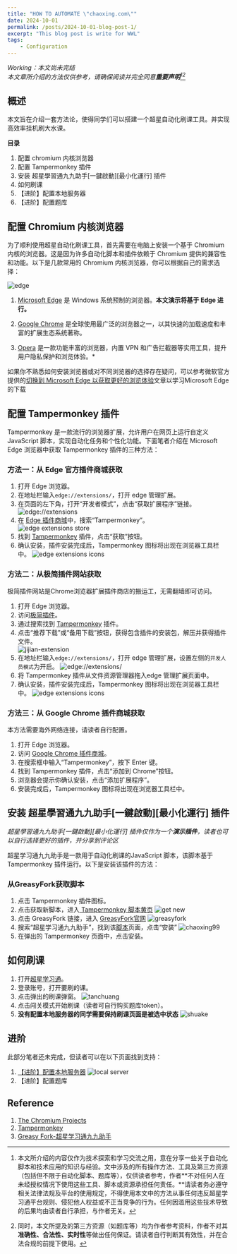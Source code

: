 ```yaml
---
title: "HOW TO AUTOMATE \"chaoxing.com\""
date: 2024-10-01
permalink: /posts/2024-10-01-blog-post-1/
excerpt: "This blog post is write for WWL"
tags: 
    - Configuration
---
```


*Working：本文尚未完结*<br>
*本文章所介绍的方法仅供参考，请确保阅读并完全同意**重要声明**[^1][^2]*

## 概述

本文旨在介绍一套方法论，使得同学们可以搭建一个超星自动化刷课工具。并实现高效率挂机刷大水课。

**目录**
1. 配置 chromium 内核浏览器
2. 配置 Tampermonkey 插件
3. 安装 超星學習通九九助手[一鍵啟動][最小化運行] 插件
4. 如何刷课
5. 【进阶】配置本地服务器
6. 【进阶】配置题库

## 配置 Chromium 内核浏览器

为了顺利使用超星自动化刷课工具，首先需要在电脑上安装一个基于 Chromium 内核的浏览器。这是因为许多自动化脚本和插件依赖于 Chromium 提供的兼容性和功能。以下是几款常用的 Chromium 内核浏览器，你可以根据自己的需求选择：

![edge](/images/posts/2024-10-01/1.png)

1. [Microsoft Edge](https://www.microsoft.com/zh-cn/edge)
是 Windows 系统预制的浏览器。**本文演示将基于 Edge 进行。**

2. [Google Chrome](https://www.google.com/intl/zh-CN/chrome/)
是全球使用最广泛的浏览器之一，以其快速的加载速度和丰富的扩展生态系统著称。

3. [Opera](https://www.opera.com/zh-cn)
是一款功能丰富的浏览器，内置 VPN 和广告拦截器等实用工具，提升用户隐私保护和浏览体验。* 

如果你不熟悉如何安装浏览器或对不同浏览器的选择存在疑问，可以参考微软官方提供的[切换到 Microsoft Edge 以获取更好的浏览体验](https://support.microsoft.com/zh-cn/microsoft-edge/%E5%88%87%E6%8D%A2%E5%88%B0-microsoft-edge-%E4%BB%A5%E8%8E%B7%E5%8F%96%E6%9B%B4%E5%A5%BD%E7%9A%84%E6%B5%8F%E8%A7%88%E4%BD%93%E9%AA%8C-160fa918-d581-4932-9e4e-1075c4713595#:~:text=%E6%9C%89%E5%85%B3%E5%A6%82%E4%BD%95%E4%B8%8B%E8%BD%BD%E5%92%8C%E5%AE%89%E8%A3%85%20Microsoft%20Edge%20%E7%9A%84%E6%AD%A5%E9%AA%A4%201%20%E8%BD%AC%E5%88%B0%20Microsoft%20Edge,%E4%B8%8B%E8%BD%BD%20%E2%80%9D%E6%8C%89%E9%92%AE%E5%B9%B6%E5%90%8C%E6%84%8F%E6%9D%A1%E6%AC%BE%20%26%20%E6%9D%A1%E4%BB%B6%E3%80%82%205%20%E8%BF%90%E8%A1%8C%E5%AE%89%E8%A3%85%E7%A8%8B%E5%BA%8F%20-%20%E6%B5%8F%E8%A7%88%E5%99%A8%E5%B0%86%E5%9C%A8%E4%B8%8B%E8%BD%BD%E5%90%8E%E5%BC%80%E5%A7%8B%E4%B8%8B%E8%BD%BD%E5%B9%B6%E5%AE%89%E8%A3%85%E3%80%82)文章以学习Microsoft Edge的下载


## 配置 Tampermonkey 插件

Tampermonkey 是一款流行的浏览器扩展，允许用户在网页上运行自定义 JavaScript 脚本，实现自动化任务和个性化功能。下面笔者介绍在 Microsoft Edge 浏览器中获取 Tampermonkey 插件的三种方法：

### 方法一：从 Edge 官方插件商城获取

1. 打开 Edge 浏览器。
2. 在地址栏输入``edge://extensions/``，打开 edge 管理扩展。
3. 在页面的左下角，打开“开发者模式”，点击“获取扩展程序”链接。<br>
![edge://extensions](/images/posts/2024-10-01/2.png)
4. 在 [Edge 插件商城](https://microsoftedge.microsoft.com/addons/Microsoft-Edge-Extensions-Home?hl=zh-CN)中，搜索“Tampermonkey”。<br>
![edge extensions store](/images/posts/2024-10-01/3.png)
5. 找到 [Tampermonkey](https://microsoftedge.microsoft.com/addons/detail/%E7%AF%A1%E6%94%B9%E7%8C%B4/iikmkjmpaadaobahmlepeloendndfphd?hl=zh-CN) 插件，点击“获取”按钮。
6. 确认安装，插件安装完成后，Tampermonkey 图标将出现在浏览器工具栏中。
![edge extensions icons](/images/posts/2024-10-01/4.png)

### 方法二：从极简插件网站获取

极简插件网站是Chrome浏览器扩展插件商店的搬运工，无需翻墙即可访问。

1. 打开 Edge 浏览器。
2. 访问[极简插件](https://chrome.zzzmh.cn/)。
3. 通过搜索找到 [Tampermonkey](https://chrome.zzzmh.cn/info/dhdgffkkebhmkfjojejmpbldmpobfkfo) 插件。
4. 点击“推荐下载”或“备用下载”按钮，获得包含插件的安装包，解压并获得插件文件。<br>
![jijian-extension](/images/posts/2024-10-01/5.png)
5. 在地址栏输入``edge://extensions/``，打开 edge 管理扩展，设置左侧的``开发人员模式``为开启。
![edge://extensions/](/images/posts/2024-10-01/3.png)
6. 将 Tampermonkey 插件从文件资源管理器拖入edge 管理扩展页面中。
7. 确认安装，插件安装完成后，Tampermonkey 图标将出现在浏览器工具栏中。
![edge extensions icons](/images/posts/2024-10-01/4.png)

### 方法三：从 Google Chrome 插件商城获取
本方法需要海外网络连接，请读者自行配置。

1. 打开 Edge 浏览器。
2. 访问 [Google Chrome 插件商城](https://chrome.google.com/webstore)。
3. 在搜索框中输入“Tampermonkey”，按下 Enter 键。
4. 找到 Tampermonkey 插件，点击“添加到 Chrome”按钮。
5. 浏览器会提示你确认安装，点击“添加扩展程序”。
6. 安装完成后，Tampermonkey 图标将出现在浏览器工具栏中。

## 安装 超星學習通九九助手[一鍵啟動][最小化運行] 插件
*超星學習通九九助手[一鍵啟動][最小化運行] 插件仅作为一个**演示插件**，读者也可以自行选择更好的插件，并分享到评论区*

超星学习通九九助手是一款用于自动化刷课的JavaScript 脚本，该脚本基于 Tampermonkey 插件运行。以下是安装该插件的方法：

### 从GreasyFork获取脚本

1. 点击 Tampermonkey 插件图标。
2. 点击获取新脚本，进入[ Tampermonkey 脚本黄页](https://www.tampermonkey.net/scripts.php)
![get new](6.png)
3. 点击 GreasyFork 链接，进入 [GreasyFork官网](https://greasyfork.org/zh-CN)
![greasyfork](7.png)
4. 搜索“超星学习通九九助手”，找到该[脚本](https://greasyfork.org/zh-CN/scripts/469522-%E8%B6%85%E6%98%9F%E5%AD%A6%E4%B9%A0%E9%80%9A%E4%B9%9D%E4%B9%9D%E5%8A%A9%E6%89%8B-%E4%B8%80%E9%94%AE%E5%90%AF%E5%8A%A8-%E6%9C%80%E5%B0%8F%E5%8C%96%E8%BF%90%E8%A1%8C)页面，点击“安装”
![chaoxing99](/images/posts/2024-10-01/8.png)
5. 在弹出的 Tampermonkey 页面中，点击安装。

## 如何刷课

1. 打开[超星学习通](https://v8.chaoxing.com/)。
2. 登录账号，打开要刷的课。
3. 点击弹出的刷课弹窗。
![tanchuang](/images/posts/2024-10-01/9.png)
4. 点击闯关模式开始刷课（读者可自行购买题库token）。
5. **没有配置本地服务器的同学需要保持刷课页面是被选中状态**
![shuake](/images/posts/2024-10-01/10.png)

## 进阶
此部分笔者还未完成，但读者可以在以下页面找到支持：

1. [【进阶】配置本地服务器](https://greasyfork.org/zh-CN/scripts/469522-%E8%B6%85%E6%98%9F%E5%AD%A6%E4%B9%A0%E9%80%9A%E4%B9%9D%E4%B9%9D%E5%8A%A9%E6%89%8B-%E4%B8%80%E9%94%AE%E5%90%AF%E5%8A%A8-%E6%9C%80%E5%B0%8F%E5%8C%96%E8%BF%90%E8%A1%8C/code)
![local server](/images/posts/2024-10-01/11.png)
2. 【进阶】配置题库


## Reference

1. [The Chromium Projects](https://www.chromium.org/chromium-projects/)
2. [Tampermonkey](https://github.com/Tampermonkey/tampermonkey)
3. [Greasy Fork-超星学习通九九助手](https://greasyfork.org/zh-CN/scripts/469522-%E8%B6%85%E6%98%9F%E5%AD%A6%E4%B9%A0%E9%80%9A%E4%B9%9D%E4%B9%9D%E5%8A%A9%E6%89%8B-%E4%B8%80%E9%94%AE%E5%90%AF%E5%8A%A8-%E6%9C%80%E5%B0%8F%E5%8C%96%E8%BF%90%E8%A1%8C/code)

[^1]:本文所介绍的内容仅作为技术探索和学习交流之用，意在分享一些关于自动化脚本和技术应用的知识与经验。文中涉及的所有操作方法、工具及第三方资源（包括但不限于自动化脚本、题库等），仅供读者参考，作者**不对任何人在未经授权情况下使用这些工具、脚本或资源承担任何责任。**请读者务必遵守相关法律法规及平台的使用规定，不得使用本文中的方法从事任何违反超星学习通平台规则、侵犯他人权益或不正当竞争的行为。任何因滥用这些技术导致的后果均由读者自行承担，与作者无关。

[^2]:同时，本文所提及的第三方资源（如题库等）均为作者参考资料，作者不对其**准确性、合法性、实时性**等做出任何保证。请读者自行判断其有效性，并在合法合规的前提下使用。
